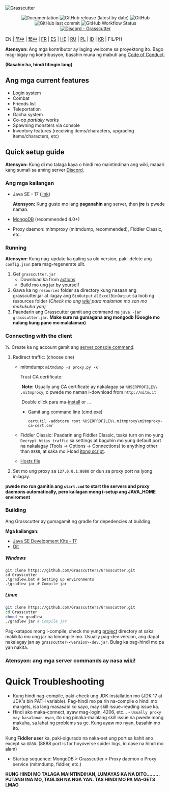 ![Grasscutter](https://socialify.git.ci/Grasscutters/Grasscutter/image?description=1&forks=1&issues=1&language=1&logo=https%3A%2F%2Fs2.loli.net%2F2022%2F04%2F25%2FxOiJn7lCdcT5Mw1.png&name=1&owner=1&pulls=1&stargazers=1&theme=Light)
<div align="center"><img alt="Documentation" src="https://img.shields.io/badge/Wiki-Grasscutter-blue?style=for-the-badge&link=https://github.com/Grasscutters/Grasscutter/wiki&link=https://github.com/Grasscutters/Grasscutter/wiki"> <img alt="GitHub release (latest by date)" src="https://img.shields.io/github/v/release/Grasscutters/Grasscutter?logo=java&style=for-the-badge"> <img alt="GitHub" src="https://img.shields.io/github/license/Grasscutters/Grasscutter?style=for-the-badge"> <img alt="GitHub last commit" src="https://img.shields.io/github/last-commit/Grasscutters/Grasscutter?style=for-the-badge"> <img alt="GitHub Workflow Status" src="https://img.shields.io/github/workflow/status/Grasscutters/Grasscutter/Build?logo=github&style=for-the-badge"></div>

<div align="center"><a href="https://discord.gg/T5vZU6UyeG"><img alt="Discord - Grasscutter" src="https://img.shields.io/discord/965284035985305680?label=Discord&logo=discord&style=for-the-badge"></a></div>

EN | [简中](README_zh-CN.md) | [繁中](README_zh-TW.md) | [FR](README_fr-FR.md) | [ES](README_es-ES.md) | [HE](README_HE.md) | [RU](README_ru-RU.md) | [PL](README_pl-PL.md) | [ID](README_id-ID.md) | [KR](README_ko-KR.md) | FIL/PH

**Atensyon:** Ang mga kontributor ay laging welcome sa proyektong ito. Bago mag-bigay ng kontribusyon, basahin muna ng mabuti ang [Code of Conduct](https://github.com/Grasscutters/Grasscutter/blob/stable/CONTRIBUTING.md). 

<b>(Basahin ha, hindi titingin lang)</b>

## Ang mga current features

* Login system
* Combat
* Friends list
* Teleportation
* Gacha system
* Co-op *partially* works
* Spawning monsters via console
* Inventory features (receiving items/characters, upgrading items/characters, etc)

## Quick setup guide

**Atensyon:** Kung di mo talaga kaya o hindi mo maintindihan ang wiki, maaari kang sumali sa aming server [Discord](https://discord.gg/T5vZU6UyeG).

### Ang mga kailangan

* Java SE - 17 ([link](https://www.oracle.com/java/technologies/javase/jdk17-archive-downloads.html))

  **Atensyon:** Kung gusto mo lang **paganahin** ang server, then **jre** is pwede naman.

* [MongoDB](https://www.mongodb.com/try/download/community) (recommended 4.0+)

* Proxy daemon: mitmproxy (mitmdump, recommended), Fiddler Classic, etc.

### Running

**Atensyon:** Kung nag-update ka galing sa old version, paki-delete ang `config.json` para mag-regenerate ulit.

1. Get `grasscutter.jar`
   - Download ka from [actions](https://github.com/Grasscutters/Grasscutter/suites/6895963598/artifacts/267483297)
   - [Build mo ung jar by yourself](#Building)
2. Gawa ka ng `resources` folder sa directory kung nasaan ang grasscutter.jar at ilagay ang `BinOutput` at `ExcelBinOutput` sa loob ng resources folder *(Check mo ang [wiki](https://github.com/Grasscutters/Grasscutter/wiki) para malaman mo san mo makukuha yan)*
3. Paandarin ang Grasscutter gamit ang command na `java -jar grasscutter.jar`. **Make sure na gumagana ang mongodb (Google mo nalang kung pano mo malalaman)** 

### Connecting with the client

½. Create ka ng account gamit ang [server console command](https://github.com/Grasscutters/Grasscutter/wiki/Commands#targeting).

1. Redirect traffic: (choose one)
    - mitmdump: `mitmdump -s proxy.py -k`

      Trust CA certificate:

      ​	**Note:** Usually ang CA certificate ay nakalagay sa `%USERPROFILE%\ .mitmproxy`, o pwede mo naman i-download from `http://mitm.it`

      ​	Double click para ma-[install](https://docs.microsoft.com/en-us/skype-sdk/sdn/articles/installing-the-trusted-root-certificate#installing-a-trusted-root-certificate) or ...

      - Gamit ang command line (cmd.exe)

        ```shell
        certutil -addstore root %USERPROFILE%\.mitmproxy\mitmproxy-ca-cert.cer
        ```

    - Fiddler Classic: Paadarin ang Fiddler Classic, tsaka turn on mo yung `Decrypt https traffic` sa settings at baguhin mo yung default port na nakalagay (Tools -> Options -> Connections) to anything other than `8888`, at saka mo i-load [itong script](https://github.lunatic.moe/fiddlerscript).

    - [Hosts file](https://github.com/Melledy/Grasscutter/wiki/Running#traffic-route-map)

2. Set mo ung proxy sa `127.0.0.1:8080` or dun sa proxy port na iyong inilagay.

**pwede mo run gamitin ang `start.cmd` to start the servers and proxy daemons automatically, pero kailagan mong i-setup ang JAVA_HOME enviroment**

### Building

Ang Grasscutter ay gumagamit ng gradle for depedencies at building.

**Mga kailangan:**

- [Java SE Development Kits - 17](https://www.oracle.com/java/technologies/javase/jdk17-archive-downloads.html)
- [Git](https://git-scm.com/downloads)

##### Windows

```shell
git clone https://github.com/Grasscutters/Grasscutter.git
cd Grasscutter
.\gradlew.bat # Setting up environments
.\gradlew jar # Compile jar
```

##### Linux

```bash
git clone https://github.com/Grasscutters/Grasscutter.git
cd Grasscutter
chmod +x gradlew
./gradlew jar # Compile jar
```

Pag-katapos mong i-compile, check mo yung [project](https://github.com/grasscutters/grasscutter) directory at saka makikita mo ung jar na kinompile mo. Usually pag-dev version, ang dapat nakalagay jan ay `grasscutter-<version>-dev.jar`. Bulag ka pag-hindi mo pa yan nakita.

### Atensyon: ang mga server commands ay nasa [wiki](https://github.com/Grasscutters/Grasscutter/wiki/Commands)!

# Quick Troubleshooting

* Kung hindi nag-compile, paki-check ung JDK installation mo (JDK 17 at JDK's bin PATH variable). Pag-hindi mo pa rin na-compile o hindi mo ma-gets, isa lang masasabi ko sayo, may skill issue+reading issue ka. 
* Hindi ako maka-connect, ayaw mag-login, 4206, etc... - `Usually proxy may kasalanan nyan`, ito ung pinaka-malalang skill issue na pwede mong makuha, sa lahat ng problems sa gc. Kung ayaw mo nyan, basahin mo ito. 

Kung <b>Fiddler user</b> ka, paki-sigurado na naka-set ung port sa kahit ano except sa `8888`. (8888 port is for hoyoverse spider logs, in case na hindi mo alam)
* Startup sequence: MongoDB > Grasscutter > Proxy daemon o Proxy service (mitmdump, fiddler, etc.) 

<b> KUNG HINDI MO TALAGA MAINTINDIHAN, LUMAYAS KA NA DITO......... 
PUTANG INA MO, TAGLISH NA NGA YAN. TAS HINDI MO PA MA-GETS LMAO</b>